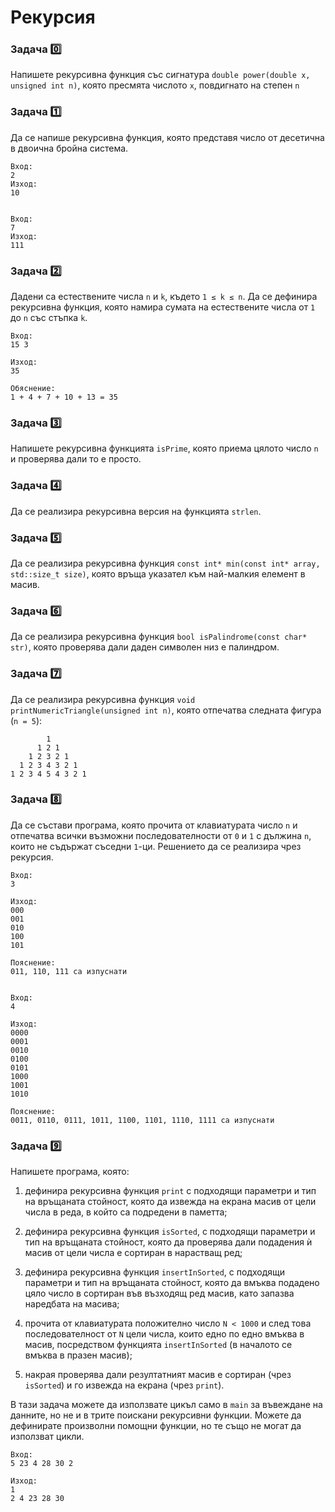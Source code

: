 # Рекурсия

### Задача :zero:
Напишете рекурсивна функция със сигнатура `double power(double x, unsigned int n)`, която пресмята числото `x`, повдигнато на степен `n`

### Задача :one:
Да се напише рекурсивна функция, която представя число от десетична в двоична бройна система.

```
Вход:
2
Изход:
10


Вход:
7
Изход:
111
```

### Задача :two:
Дадени са естествените числа `n` и `k`, където `1 ≤ k ≤ n`. Да се дефинира рекурсивна функция, която намира сумата на естествените числа от `1` до `n` със стъпка `k`.

```
Вход:
15 3

Изход:
35

Обяснение:
1 + 4 + 7 + 10 + 13 = 35
```

### Задача :three:
Напишете рекурсивна функцията `isPrime`, която приема цялото число `n` и проверява дали то е просто.

### Задача :four:
Да се реализира рекурсивна версия на функцията `strlen`.

### Задача :five:
Да се реализира рекурсивна функция `const int* min(const int* array, std::size_t size)`, която връща указател към най-малкия елемент в масив.

### Задача :six:
Да се реализира рекурсивна функция `bool isPalindrome(const char* str)`, която проверява дали даден символен низ е палиндром.

### Задача :seven:
Да се реализира рекурсивна функция `void printNumericTriangle(unsigned int n)`, която отпечатва следната фигура (`n = 5`):

```
        1
      1 2 1
    1 2 3 2 1
  1 2 3 4 3 2 1
1 2 3 4 5 4 3 2 1
```

### Задача :eight:
Да се състави програма, която прочита от клавиатурата число `n` и отпечатва всички възможни последователности от `0` и `1` с дължина `n`, които не съдържат съседни `1`-ци. Решението да се реализира чрез рекурсия.

```
Вход:
3

Изход:
000
001
010
100
101

Пояснение:
011, 110, 111 са изпуснати


Вход:
4

Изход:
0000
0001
0010
0100
0101
1000
1001
1010

Пояснение:
0011, 0110, 0111, 1011, 1100, 1101, 1110, 1111 са изпуснати
```

### Задача :nine:
Напишете програма, която:

1. дефинира рекурсивна функция `print` с подходящи параметри и тип на връщаната стойност, която да извежда на екрана масив от цели числа в реда, в който са подредени в паметта;

2. дефинира рекурсивна функция `isSorted`, с подходящи параметри и тип на връщаната стойност, която да проверява дали подадения ѝ масив от цели числа е сортиран в нарастващ ред;

3. дефинира рекурсивна функция `insertInSorted`, с подходящи параметри и тип на връщаната стойност, която да вмъква подадено цяло число в сортиран във възходящ ред масив, като запазва наредбата на масива;

4. прочита от клавиатурата положително число `N < 1000` и след това последователност от `N` цели числа, които едно по едно вмъква в масив, посредством функцията `insertInSorted` (в началото се вмъква в празен масив);

5. накрая проверява дали резултатният масив е сортиран (чрез `isSorted`) и го извежда на екрана (чрез `print`).

В тази задача можете да използвате цикъл само в `main` за въвеждане на данните, но не и в трите поискани рекурсивни функции. Можете да дефинирате произволни помощни функции, но те също не могат да използват цикли.

```
Вход:
5 23 4 28 30 2

Изход:
1
2 4 23 28 30
```
